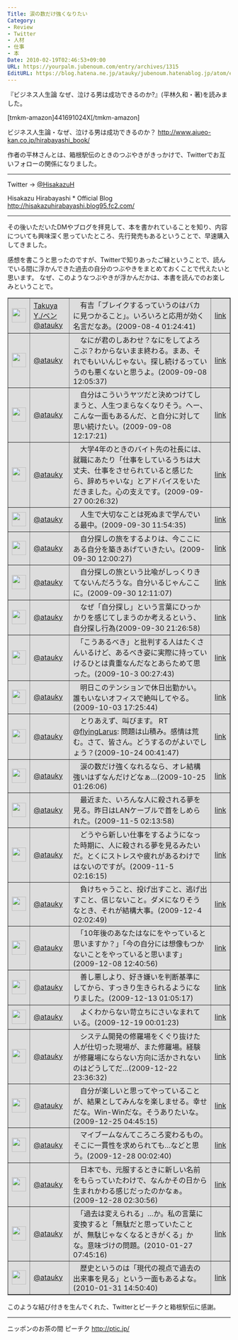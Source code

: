 ```yaml
---
Title: 涙の数だけ強くなりたい
Category:
- Review
- Twitter
- 人材
- 仕事
- 本
Date: 2010-02-19T02:46:53+09:00
URL: https://yourpalm.jubenoum.com/entry/archives/1315
EditURL: https://blog.hatena.ne.jp/atauky/jubenoum.hatenablog.jp/atom/entry/6653458415120891458
---
```


『ビジネス人生論 なぜ、泣ける男は成功できるのか?』(平林久和・著)を読みました。

[tmkm-amazon]441691024X[/tmkm-amazon]



ビジネス人生論・なぜ、泣ける男は成功できるのか？
<a href="http://www.aiueo-kan.co.jp/hirabayashi_book/" title="ビジネス人生論・なぜ、泣ける男は成功できるのか？">http://www.aiueo-kan.co.jp/hirabayashi_book/</a>


作者の平林さんとは、箱根駅伝のときのつぶやきがきっかけで、Twitterでお互いフォローの関係になりました。

<hr />

Twitter → <a href="http://twitter.com/HisakazuH">@HisakazuH</a>

Hisakazu Hirabayashi * Official Blog
<a href="http://hisakazuhirabayashi.blog95.fc2.com/" title="Hisakazu Hirabayashi * Official Blog">http://hisakazuhirabayashi.blog95.fc2.com/</a>

<hr />

その後いただいたDMやブログを拝見して、本を書かれていることを知り、内容についても興味深く思っていたところ、先行発売もあるということで、早速購入してきました。

感想を書こうと思ったのですが、Twitterで知りあったご縁ということで、読んでいる間に浮かんできた過去の自分のつぶやきをまとめておくことで代えたいと思います。
なぜ、このようなつぶやきが浮かんだかは、本書を読んでのお楽しみということで。

<table border="1" bgcolor="#DDDDDD"><tr>
<td width="32" height="32"><img src="http://usericons.relucks.org/twitter/atauky" width="32" height="32"></td>
<td><a href="http://twitter.com/atauky">Takuya Y./ベン<br>@atauky</a></td>
<td>　有吉「ブレイクするっていうのはバカに見つかること」。いろいろと応用が効く名言だなあ。(2009-08-4 01:24:41)</td>
<td><a href="http://twitter.com/atauky/status/3106702169">link</a></td>
</tr><tr>
<td width="32" height="32"><img src="http://usericons.relucks.org/twitter/atauky" width="32" height="32"></td>
<td><a href="http://twitter.com/atauky">@atauky</a></td>
<td>　なにが君のしあわせ？なにをしてよろこぶ？わからないまま終わる。まあ、それでもいいんじゃない。探し続けるっていうのも悪くないと思うよ。(2009-09-08 12:05:37)</td>
<td><a href="http://twitter.com/atauky/status/3832508381">link</a></td>
</tr><tr>
<td width="32" height="32"><img src="http://usericons.relucks.org/twitter/atauky" width="32" height="32"></td>
<td><a href="http://twitter.com/atauky">@atauky</a></td>
<td>　自分はこういうヤツだと決めつけてしまうと、人生つまらなくなりそう。へー、こんな一面もあるんだ、と自分に対して思い続けたい。(2009-09-08 12:17:21)</td>
<td><a href="http://twitter.com/atauky/status/3832719573">link</a></td>
</tr><tr>
<td width="32" height="32"><img src="http://usericons.relucks.org/twitter/atauky" width="32" height="32"></td>
<td><a href="http://twitter.com/atauky">@atauky</a></td>
<td>　大学4年のときのバイト先の社長には、就職にあたり「仕事をしているうちは大丈夫、仕事をさせられていると感じたら、辞めちゃいな」とアドバイスをいただきました。心の支えです。(2009-09-27 00:26:32)</td>
<td><a href="http://twitter.com/atauky/status/4395264901">link</a></td>
</tr><tr>
<td width="32" height="32"><img src="http://usericons.relucks.org/twitter/atauky" width="32" height="32"></td>
<td><a href="http://twitter.com/atauky">@atauky</a></td>
<td>　人生で大切なことは死ぬまで学んでいる最中。(2009-09-30 11:54:35)</td>
<td><a href="http://twitter.com/atauky/status/4487873521">link</a></td>
</tr><tr>
<td width="32" height="32"><img src="http://usericons.relucks.org/twitter/atauky" width="32" height="32"></td>
<td><a href="http://twitter.com/atauky">@atauky</a></td>
<td>　自分探しの旅をするよりは、今ここにある自分を築きあげていきたい。(2009-09-30 12:00:27)</td>
<td><a href="http://twitter.com/atauky/status/4488001179">link</a></td>
</tr><tr>
<td width="32" height="32"><img src="http://usericons.relucks.org/twitter/atauky" width="32" height="32"></td>
<td><a href="http://twitter.com/atauky">@atauky</a></td>
<td>　自分探しの旅という比喩がしっくりきてないんだろうな。自分いるじゃんここに。(2009-09-30 12:11:07)</td>
<td><a href="http://twitter.com/atauky/status/4488235207">link</a></td>
</tr><tr>
<td width="32" height="32"><img src="http://usericons.relucks.org/twitter/atauky" width="32" height="32"></td>
<td><a href="http://twitter.com/atauky">@atauky</a></td>
<td>　なぜ「自分探し」という言葉にひっかかりを感じてしまうのか考えるという、自分探し行為(2009-09-30 21:26:58)</td>
<td><a href="http://twitter.com/atauky/status/4495791659">link</a></td>
</tr><tr>
<td width="32" height="32"><img src="http://usericons.relucks.org/twitter/atauky" width="32" height="32"></td>
<td><a href="http://twitter.com/atauky">@atauky</a></td>
<td>　「こうあるべき」と批判する人はたくさんいるけど、あるべき姿に実際に持っていけるひとは貴重なんだなとあらためて思った。(2009-10-3 00:27:43)</td>
<td><a href="http://twitter.com/atauky/status/4555038129">link</a></td>
</tr><tr>
<td width="32" height="32"><img src="http://usericons.relucks.org/twitter/atauky" width="32" height="32"></td>
<td><a href="http://twitter.com/atauky">@atauky</a></td>
<td>　明日このテンションで休日出勤かい。誰もいないオフィスで絶叫してやる。(2009-10-03 17:25:44)</td>
<td><a href="http://twitter.com/atauky/status/4575243556">link</a></td>
</tr><tr>
<td width="32" height="32"><img src="http://usericons.relucks.org/twitter/atauky" width="32" height="32"></td>
<td><a href="http://twitter.com/atauky">@atauky</a></td>
<td>　とりあえず、叫びます。 RT @<a href="http://twitter.com/flyingLarus">flyingLarus</a>: 問題は山積み。感情は荒む。さて、皆さん。どうするのがよいでしょう？(2009-10-24 00:41:47)</td>
<td><a href="http://twitter.com/atauky/status/5099514805">link</a></td>
</tr><tr>
<td width="32" height="32"><img src="http://usericons.relucks.org/twitter/atauky" width="32" height="32"></td>
<td><a href="http://twitter.com/atauky">@atauky</a></td>
<td>　涙の数だけ強くなれるなら、オレ結構強いはずなんだけどなぁ…(2009-10-25 01:26:06)</td>
<td><a href="http://twitter.com/atauky/status/5125727005">link</a></td>
</tr><tr>
<td width="32" height="32"><img src="http://usericons.relucks.org/twitter/atauky" width="32" height="32"></td>
<td><a href="http://twitter.com/atauky">@atauky</a></td>
<td>　最近また、いろんな人に殺される夢を見る。昨日はLANケーブルで首をしめられた。(2009-11-5 02:13:58)</td>
<td><a href="http://twitter.com/atauky/status/5425042759">link</a></td>
</tr><tr>
<td width="32" height="32"><img src="http://usericons.relucks.org/twitter/atauky" width="32" height="32"></td>
<td><a href="http://twitter.com/atauky">@atauky</a></td>
<td>　どうやら新しい仕事をするようになった時期に、人に殺される夢を見るみたいだ。とくにストレスや疲れがあるわけではないのですが。(2009-11-5 02:16:15)</td>
<td><a href="http://twitter.com/atauky/status/5425096545">link</a></td>
</tr><tr>
<td width="32" height="32"><img src="http://usericons.relucks.org/twitter/atauky" width="32" height="32"></td>
<td><a href="http://twitter.com/atauky">@atauky</a></td>
<td>　負けちゃうこと、投げ出すこと、逃げ出すこと、信じないこと。ダメになりそうなとき、それが結構大事。(2009-12-4 02:02:49)</td>
<td><a href="http://twitter.com/atauky/status/6308709361">link</a></td>
</tr><tr>
<td width="32" height="32"><img src="http://usericons.relucks.org/twitter/atauky" width="32" height="32"></td>
<td><a href="http://twitter.com/atauky">@atauky</a></td>
<td>　「10年後のあなたはなにをやっていると思いますか？」「今の自分には想像もつかないことをやっていると思います」(2009-12-08 12:40:56)</td>
<td><a href="http://twitter.com/atauky/status/6452899377">link</a></td>
</tr><tr>
<td width="32" height="32"><img src="http://usericons.relucks.org/twitter/atauky" width="32" height="32"></td>
<td><a href="http://twitter.com/atauky">@atauky</a></td>
<td>　善し悪しより、好き嫌いを判断基準にしてから、すっきり生きられるようになりました。(2009-12-13 01:05:17)</td>
<td><a href="http://twitter.com/atauky/status/6602165787">link</a></td>
</tr><tr>
<td width="32" height="32"><img src="http://usericons.relucks.org/twitter/atauky" width="32" height="32"></td>
<td><a href="http://twitter.com/atauky">@atauky</a></td>
<td>　よくわからない苛立ちにさいなまれている。(2009-12-19 00:01:23)</td>
<td><a href="http://twitter.com/atauky/status/6798277866">link</a></td>
</tr><tr>
<td width="32" height="32"><img src="http://usericons.relucks.org/twitter/atauky" width="32" height="32"></td>
<td><a href="http://twitter.com/atauky">@atauky</a></td>
<td>　システム開発の修羅場をくぐり抜けた人が仕切った現場が、また修羅場。経験が修羅場にならない方向に活かされないのはどうしてだ…(2009-12-22 23:36:32)</td>
<td><a href="http://twitter.com/atauky/status/6930371107">link</a></td>
</tr><tr>
<td width="32" height="32"><img src="http://usericons.relucks.org/twitter/atauky" width="32" height="32"></td>
<td><a href="http://twitter.com/atauky">@atauky</a></td>
<td>　自分が楽しいと思ってやっていることが、結果としてみんなを楽しませる。幸せだな。Win-Winだな。そうありたいな。(2009-12-25 04:45:15)</td>
<td><a href="http://twitter.com/atauky/status/7009490264">link</a></td>
</tr><tr>
<td width="32" height="32"><img src="http://usericons.relucks.org/twitter/atauky" width="32" height="32"></td>
<td><a href="http://twitter.com/atauky">@atauky</a></td>
<td>　マイブームなんてころころ変わるもの。そこに一貫性を求められても…などと思う。(2009-12-28 00:02:40)</td>
<td><a href="http://twitter.com/atauky/status/7091841383">link</a></td>
</tr><tr>
<td width="32" height="32"><img src="http://usericons.relucks.org/twitter/atauky" width="32" height="32"></td>
<td><a href="http://twitter.com/atauky">@atauky</a></td>
<td>　日本でも、元服するときに新しい名前をもらっていたわけで、なんかその日から生まれかわる感じだったのかなぁ。(2009-12-28 02:30:56)</td>
<td><a href="http://twitter.com/atauky/status/7095258586">link</a></td>
</tr><tr>
<td width="32" height="32"><img src="http://usericons.relucks.org/twitter/atauky" width="32" height="32"></td>
<td><a href="http://twitter.com/atauky">@atauky</a></td>
<td>　「過去は変えられる」…か。私の言葉に変換すると「無駄だと思っていたことが、無駄じゃなくなるときがくる」かな。意味づけの問題。(2010-01-27 07:45:16)</td>
<td><a href="http://twitter.com/atauky/status/8253914032">link</a></td>
</tr><tr>
<td width="32" height="32"><img src="http://usericons.relucks.org/twitter/atauky" width="32" height="32"></td>
<td><a href="http://twitter.com/atauky">@atauky</a></td>
<td>　歴史というのは「現代の視点で過去の出来事を見る」という一面もあるよな。(2010-01-31 14:50:40)</td>
<td><a href="http://twitter.com/atauky/status/8441874202">link</a></td>
</tr></table>


このような結び付きを生んでくれた、Twitterとピーチクと箱根駅伝に感謝。

<hr />

ニッポンのお茶の間 ピーチク
<a href="http://ptic.jp/" title="ニッポンのお茶の間 ピーチク">http://ptic.jp/</a>
